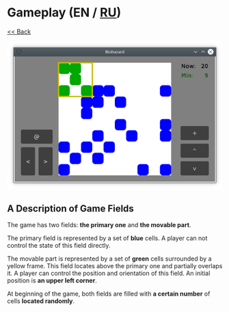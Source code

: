 # Gameplay (EN / [RU](gameplay_ru.md))

[<< Back](README.md)

![](screenshot.png)

## A Description of Game Fields

The game has two fields: **the primary one** and **the movable part**.

The primary field is represented by a set of **blue** cells. A player can not control the state of this field directly.

The movable part is represented by a set of **green** cells surrounded by a yellow frame. This field locates above the primary one and partially overlaps it. A player can control the position and orientation of this field. An initial position is **an upper left corner**.

At beginning of the game, both fields are filled with **a certain number** of cells **located randomly**.
